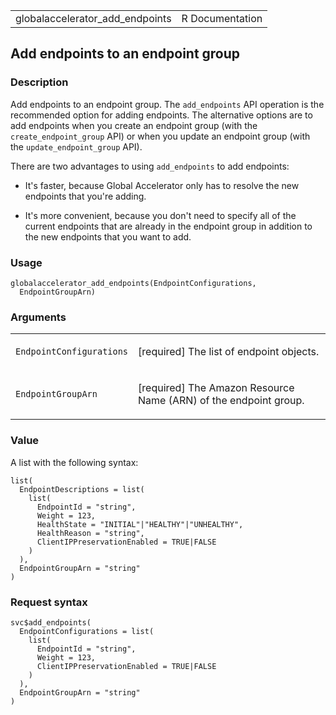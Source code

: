 <table style="width: 100%;">
<tbody>
<tr class="odd">
<td>globalaccelerator_add_endpoints</td>
<td style="text-align: right;">R Documentation</td>
</tr>
</tbody>
</table>

## Add endpoints to an endpoint group

### Description

Add endpoints to an endpoint group. The `add_endpoints` API operation is
the recommended option for adding endpoints. The alternative options are
to add endpoints when you create an endpoint group (with the
`create_endpoint_group` API) or when you update an endpoint group (with
the `update_endpoint_group` API).

There are two advantages to using `add_endpoints` to add endpoints:

-   It's faster, because Global Accelerator only has to resolve the new
    endpoints that you're adding.

-   It's more convenient, because you don't need to specify all of the
    current endpoints that are already in the endpoint group in addition
    to the new endpoints that you want to add.

### Usage

    globalaccelerator_add_endpoints(EndpointConfigurations,
      EndpointGroupArn)

### Arguments

<table>
<colgroup>
<col style="width: 35%" />
<col style="width: 65%" />
</colgroup>
<tbody>
<tr class="odd">
<td><code
id="globalaccelerator_add_endpoints_:_EndpointConfigurations">EndpointConfigurations</code></td>
<td><p>[required] The list of endpoint objects.</p></td>
</tr>
<tr class="even">
<td><code
id="globalaccelerator_add_endpoints_:_EndpointGroupArn">EndpointGroupArn</code></td>
<td><p>[required] The Amazon Resource Name (ARN) of the endpoint
group.</p></td>
</tr>
</tbody>
</table>

### Value

A list with the following syntax:

    list(
      EndpointDescriptions = list(
        list(
          EndpointId = "string",
          Weight = 123,
          HealthState = "INITIAL"|"HEALTHY"|"UNHEALTHY",
          HealthReason = "string",
          ClientIPPreservationEnabled = TRUE|FALSE
        )
      ),
      EndpointGroupArn = "string"
    )

### Request syntax

    svc$add_endpoints(
      EndpointConfigurations = list(
        list(
          EndpointId = "string",
          Weight = 123,
          ClientIPPreservationEnabled = TRUE|FALSE
        )
      ),
      EndpointGroupArn = "string"
    )
